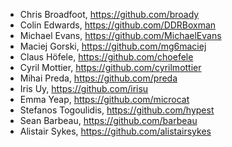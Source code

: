 <!-- Sorted alphabetically. -->

* Chris Broadfoot, https://github.com/broady
* Colin Edwards, https://github.com/DDRBoxman
* Michael Evans, https://github.com/MichaelEvans
* Maciej Gorski, https://github.com/mg6maciej
* Claus Höfele, https://github.com/choefele
* Cyril Mottier, https://github.com/cyrilmottier
* Mihai Preda, https://github.com/preda
* Iris Uy, https://github.com/irisu
* Emma Yeap, https://github.com/microcat
* Stefanos Togoulidis, https://github.com/hypest
* Sean Barbeau, https://github.com/barbeau
* Alistair Sykes, https://github.com/alistairsykes
